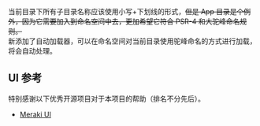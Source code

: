 当前目录下所有子目录名称应该使用小写+下划线的形式，~~但是 App 目录是个例外，因为它需要加入到命名空间中去，更加希望它符合 PSR-4 和大驼峰命名规则。~~  
新添加了自动加载器，可以在命名空间对当前目录使用驼峰命名的方式进行加载，将会自动处理。

## UI 参考

特别感谢以下优秀开源项目对于本项目的帮助（排名不分先后）。

- [Meraki UI](https://github.com/bakateam/merakiui)

